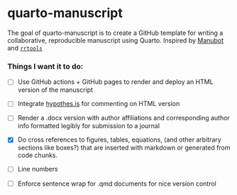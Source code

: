 # quarto-manuscript

<!-- badges: start -->

<!-- badges: end -->

The goal of quarto-manuscript is to create a GitHub template for writing a collaborative, reproducible manuscript using Quarto.  Inspired by [Manubot](https://manubot.org/) and [`rrtools`](https://github.com/benmarwick/rrtools)

### Things I want it to do:

- [ ] Use GitHub actions + GitHub pages to render and deploy an HTML version of the manuscript

- [ ] Integrate [hypothes.is](https://hypothes.is/) for commenting on HTML version

- [ ] Render a .docx version with author affiliations and corresponding author info formatted legibly for submission to a journal

- [x] Do cross references to figures, tables, equations, (and other arbitrary sections like boxes?) that are inserted with markdown or generated from code chunks.

- [ ] Line numbers

- [ ] Enforce sentence wrap for .qmd documents for nice version control
